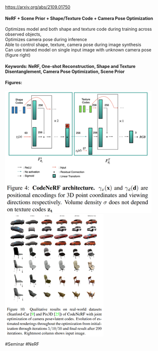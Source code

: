https://arxiv.org/abs/2109.01750  

#### NeRF + Scene Prior + Shape/Texture Code + Camera Pose Optimization  
Optimizes model and both shape and texture code during training across observed objects,  
Optimizes camera pose during inference  
Able to control shape, texture, camera pose during image synthesis  
Can use trained model on single input image with unknown camera pose (figure right)

#### Keywords: NeRF, One-shot Reconstruction, Shape and Texture Disentanglement, Camera Pose Optimization, Scene Prior

#### Figures:
<p float="left">
  <img src="https://github.com/laphisboy/ml-papers/blob/main/figures/CodeNeRF_fig4.PNG" height="400">
  <img src="https://github.com/laphisboy/ml-papers/blob/main/figures/CodeNeRF_fig10.PNG" height="400">
</p>

#Seminar #NeRF
